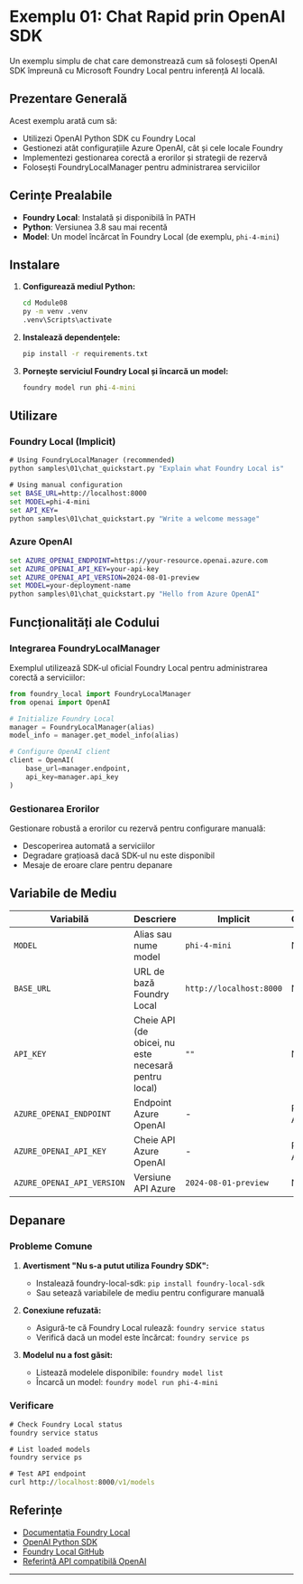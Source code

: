 <!--
CO_OP_TRANSLATOR_METADATA:
{
  "original_hash": "fb649a75048715165e76e20b366620a9",
  "translation_date": "2025-09-25T01:38:23+00:00",
  "source_file": "Module08/samples/01/README.md",
  "language_code": "ro"
}
-->
# Exemplu 01: Chat Rapid prin OpenAI SDK

Un exemplu simplu de chat care demonstrează cum să folosești OpenAI SDK împreună cu Microsoft Foundry Local pentru inferență AI locală.

## Prezentare Generală

Acest exemplu arată cum să:
- Utilizezi OpenAI Python SDK cu Foundry Local
- Gestionezi atât configurațiile Azure OpenAI, cât și cele locale Foundry
- Implementezi gestionarea corectă a erorilor și strategii de rezervă
- Folosești FoundryLocalManager pentru administrarea serviciilor

## Cerințe Prealabile

- **Foundry Local**: Instalată și disponibilă în PATH
- **Python**: Versiunea 3.8 sau mai recentă
- **Model**: Un model încărcat în Foundry Local (de exemplu, `phi-4-mini`)

## Instalare

1. **Configurează mediul Python:**
   ```cmd
   cd Module08
   py -m venv .venv
   .venv\Scripts\activate
   ```

2. **Instalează dependențele:**
   ```cmd
   pip install -r requirements.txt
   ```

3. **Pornește serviciul Foundry Local și încarcă un model:**
   ```cmd
   foundry model run phi-4-mini
   ```


## Utilizare

### Foundry Local (Implicit)

```cmd
# Using FoundryLocalManager (recommended)
python samples\01\chat_quickstart.py "Explain what Foundry Local is"

# Using manual configuration
set BASE_URL=http://localhost:8000
set MODEL=phi-4-mini
set API_KEY=
python samples\01\chat_quickstart.py "Write a welcome message"
```

### Azure OpenAI

```cmd
set AZURE_OPENAI_ENDPOINT=https://your-resource.openai.azure.com
set AZURE_OPENAI_API_KEY=your-api-key
set AZURE_OPENAI_API_VERSION=2024-08-01-preview
set MODEL=your-deployment-name
python samples\01\chat_quickstart.py "Hello from Azure OpenAI"
```


## Funcționalități ale Codului

### Integrarea FoundryLocalManager

Exemplul utilizează SDK-ul oficial Foundry Local pentru administrarea corectă a serviciilor:

```python
from foundry_local import FoundryLocalManager
from openai import OpenAI

# Initialize Foundry Local
manager = FoundryLocalManager(alias)
model_info = manager.get_model_info(alias)

# Configure OpenAI client
client = OpenAI(
    base_url=manager.endpoint,
    api_key=manager.api_key
)
```


### Gestionarea Erorilor

Gestionare robustă a erorilor cu rezervă pentru configurare manuală:
- Descoperirea automată a serviciilor
- Degradare grațioasă dacă SDK-ul nu este disponibil
- Mesaje de eroare clare pentru depanare

## Variabile de Mediu

| Variabilă | Descriere | Implicit | Obligatoriu |
|-----------|-----------|----------|-------------|
| `MODEL` | Alias sau nume model | `phi-4-mini` | Nu |
| `BASE_URL` | URL de bază Foundry Local | `http://localhost:8000` | Nu |
| `API_KEY` | Cheie API (de obicei, nu este necesară pentru local) | `""` | Nu |
| `AZURE_OPENAI_ENDPOINT` | Endpoint Azure OpenAI | - | Pentru Azure |
| `AZURE_OPENAI_API_KEY` | Cheie API Azure OpenAI | - | Pentru Azure |
| `AZURE_OPENAI_API_VERSION` | Versiune API Azure | `2024-08-01-preview` | Nu |

## Depanare

### Probleme Comune

1. **Avertisment "Nu s-a putut utiliza Foundry SDK":**
   - Instalează foundry-local-sdk: `pip install foundry-local-sdk`
   - Sau setează variabilele de mediu pentru configurare manuală

2. **Conexiune refuzată:**
   - Asigură-te că Foundry Local rulează: `foundry service status`
   - Verifică dacă un model este încărcat: `foundry service ps`

3. **Modelul nu a fost găsit:**
   - Listează modelele disponibile: `foundry model list`
   - Încarcă un model: `foundry model run phi-4-mini`

### Verificare

```cmd
# Check Foundry Local status
foundry service status

# List loaded models
foundry service ps

# Test API endpoint
curl http://localhost:8000/v1/models
```


## Referințe

- [Documentația Foundry Local](https://learn.microsoft.com/azure/ai-foundry/foundry-local/)
- [OpenAI Python SDK](https://github.com/openai/openai-python)
- [Foundry Local GitHub](https://github.com/microsoft/Foundry-Local)
- [Referință API compatibilă OpenAI](https://learn.microsoft.com/azure/ai-foundry/foundry-local/how-to/how-to-integrate-with-inference-sdks)

---

